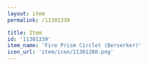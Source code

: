 ```yaml
---
layout: item
permalink: /11301339

title: Item
id: '11301339'
item_name: 'Fire Prism Circlet (Berserker)'
icon_url: 'item/icon/11301280.png'
---
```

